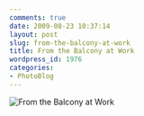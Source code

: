 ```yaml
---
comments: true
date: 2009-08-23 10:37:14
layout: post
slug: from-the-balcony-at-work
title: From the Balcony at Work
wordpress_id: 1976
categories:
- PhotoBlog
---
```


![From the Balcony at Work](http://ryanfitzer.com/main/wp-content/uploads/2009/08/from-work.jpg)
